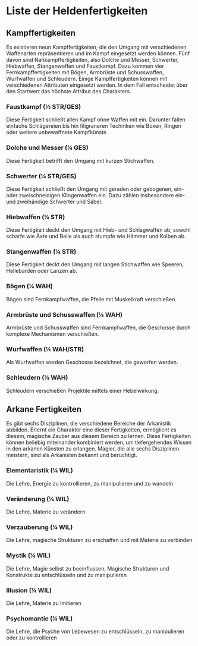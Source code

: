# Liste der Heldenfertigkeiten
## Kampffertigkeiten

Es existieren neun Kampffertigkeiten, die den Umgang mit verschiedenen Waffenarten repräsentieren und im Kampf eingesetzt werden können. Fünf davon sind Nahkampffertigkeiten, also Dolche und Messer, Schwerter, Hiebwaffen, Stangenwaffen und Faustkampf. Dazu kommen vier Fernkampffertigkeiten mit Bögen, Armbrüste und Schusswaffen, Wurfwaffen und Schleudern. Einige Kampffertigkeiten können mit verschiedenen Attributen eingesetzt werden. In dem Fall entscheidet über den Startwert das höchste Attribut des Charakters.

### Faustkampf (½ STR/GES)

Diese Fertigkeit schließt allen Kampf ohne Waffen mit ein. Darunter fallen einfache Schlägereien bis hin filigraneren Techniken wie Boxen, Ringen oder weitere unbewaffnete Kampfkünste

### Dolche und Messer (¼ GES)

Diese Fertigkeit betrifft den Umgang mit kurzen Stichwaffen.

### Schwerter (¼ STR/GES)

Diese Fertigkeit schließt den Umgang mit geraden oder gebogenen, ein- oder zweischneidigen Klingenwaffen ein. Dazu zählen insbesondere ein- und zweihändige Schwerter und Säbel.

### Hiebwaffen (¼ STR)

Diese Fertigkeit deckt den Umgang mit Hieb- und Schlagwaffen ab, sowohl scharfe wie Äxte und Beile als auch stumpfe wie Hämmer und Kolben ab.

### Stangenwaffen (¼ STR)

Diese Fertigkeit deckt den Umgang mit langen Stichwaffen wie Speeren, Hellebarden oder Lanzen ab.

### Bögen (¼ WAH)

Bögen sind Fernkampfwaffen, die Pfeile mit Muskelkraft verschießen.

### Armbrüste und Schusswaffen (¼ WAH)

Armbrüste und Schusswaffen sind Fernkampfwaffen, die Geschosse durch komplexe Mechanismen verschießen.

### Wurfwaffen (¼ WAH/STR)

Als Wurfwaffen werden Geschosse bezeichnet, die geworfen werden.

### Schleudern (¼ WAH)

Schleudern verschießen Projektile mittels einer Hebelwirkung.

## Arkane Fertigkeiten

Es gibt sechs Disziplinen, die verschiedene Bereiche der Arkanistik abbilden. Erlernt ein Charakter eine dieser Fertigkeiten, ermöglicht es diesem, magische Zauber aus diesem Bereich zu lernen. Diese Fertigkeiten können beliebig miteinander kombiniert werden, um tiefergehendes Wissen in den arkanen Künsten zu erlangen. Magier, die alle sechs Disziplinen meistern, sind als Arkanisten bekannt und berüchtigt.

### Elementaristik (¼ WIL)

Die Lehre, Energie zu kontrollieren, zu manipulieren und zu wandeln

### Veränderung (¼ WIL)

Die Lehre, Materie zu verändern

### Verzauberung (¼ WIL)

Die Lehre, magische Strukturen zu erschaffen und mit Materie zu verbinden

### Mystik (¼ WIL)

Die Lehre, Magie selbst zu beeinflussen, Magische Strukturen und Konstrukte zu entschlüsseln und zu manipulieren

### Illusion (¼ WIL)

Die Lehre, Materie zu imitieren

### Psychomantie (¼ WIL)

Die Lehre, die Psyche von Lebewesen zu entschlüsseln, zu manipulieren oder zu kontrollieren
